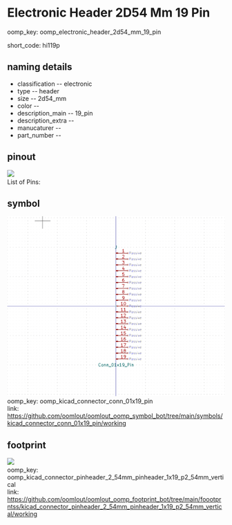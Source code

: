 # Electronic Header 2D54 Mm 19 Pin
oomp_key: oomp_electronic_header_2d54_mm_19_pin  

short_code: hi119p
## naming details
* classification -- electronic
* type -- header
* size -- 2d54_mm
* color -- 
* description_main -- 19_pin
* description_extra -- 
* manucaturer -- 
* part_number -- 
## pinout
![](working_pinout_600.png)  
List of Pins:

## symbol

![](symbol/0/working/working_600.png)  
oomp_key: oomp_kicad_connector_conn_01x19_pin  
link: https://github.com/oomlout/oomlout_oomp_symbol_bot/tree/main/symbols/kicad_connector_conn_01x19_pin/working  


## footprint

![](footprint/0/working/working_600.png)  
oomp_key: oomp_kicad_connector_pinheader_2_54mm_pinheader_1x19_p2_54mm_vertical  
link: https://github.com/oomlout/oomlout_oomp_footprint_bot/tree/main/foootprntss/kicad_connector_pinheader_2_54mm_pinheader_1x19_p2_54mm_vertical/working  
